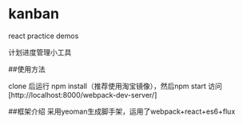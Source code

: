 # kanban
react practice demos

计划进度管理小工具

##使用方法

clone 后运行 npm install（推荐使用淘宝镜像），然后npm start
访问[http://localhost:8000/webpack-dev-server/]

##框架介绍
采用yeoman生成脚手架，运用了webpack+react+es6+flux